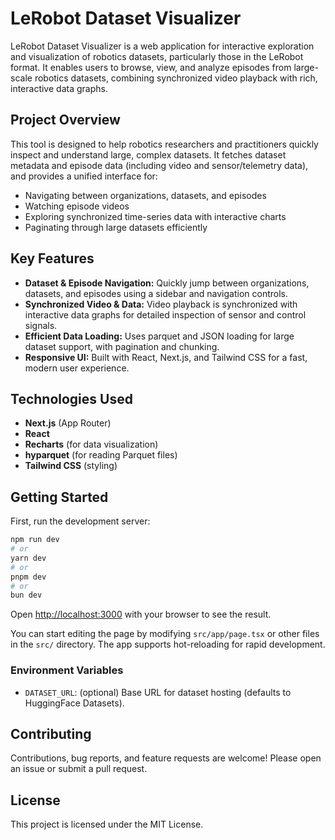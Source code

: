 # LeRobot Dataset Visualizer

LeRobot Dataset Visualizer is a web application for interactive exploration and visualization of robotics datasets, particularly those in the LeRobot format. It enables users to browse, view, and analyze episodes from large-scale robotics datasets, combining synchronized video playback with rich, interactive data graphs.

## Project Overview

This tool is designed to help robotics researchers and practitioners quickly inspect and understand large, complex datasets. It fetches dataset metadata and episode data (including video and sensor/telemetry data), and provides a unified interface for:

- Navigating between organizations, datasets, and episodes
- Watching episode videos
- Exploring synchronized time-series data with interactive charts
- Paginating through large datasets efficiently

## Key Features

- **Dataset & Episode Navigation:** Quickly jump between organizations, datasets, and episodes using a sidebar and navigation controls.
- **Synchronized Video & Data:** Video playback is synchronized with interactive data graphs for detailed inspection of sensor and control signals.
- **Efficient Data Loading:** Uses parquet and JSON loading for large dataset support, with pagination and chunking.
- **Responsive UI:** Built with React, Next.js, and Tailwind CSS for a fast, modern user experience.

## Technologies Used

- **Next.js** (App Router)
- **React**
- **Recharts** (for data visualization)
- **hyparquet** (for reading Parquet files)
- **Tailwind CSS** (styling)

## Getting Started

First, run the development server:

```bash
npm run dev
# or
yarn dev
# or
pnpm dev
# or
bun dev
```

Open [http://localhost:3000](http://localhost:3000) with your browser to see the result.

You can start editing the page by modifying `src/app/page.tsx` or other files in the `src/` directory. The app supports hot-reloading for rapid development.

### Environment Variables

- `DATASET_URL`: (optional) Base URL for dataset hosting (defaults to HuggingFace Datasets).

## Contributing

Contributions, bug reports, and feature requests are welcome! Please open an issue or submit a pull request.

## License

This project is licensed under the MIT License.

